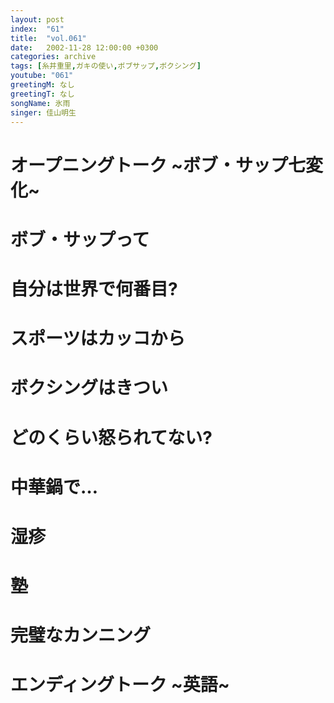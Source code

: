 ```yaml
---
layout: post
index:  "61"
title:  "vol.061"
date:   2002-11-28 12:00:00 +0300
categories: archive
tags: [糸井重里,ガキの使い,ボブサップ,ボクシング]
youtube: "061"
greetingM: なし
greetingT: なし
songName: 氷雨
singer: 佳山明生
---
```

# オープニングトーク ~ボブ・サップ七変化~

# ボブ・サップって

# 自分は世界で何番目?

# スポーツはカッコから

# ボクシングはきつい

# どのくらい怒られてない?

# 中華鍋で…

# 湿疹

# 塾

# 完璧なカンニング

# エンディングトーク ~英語~

